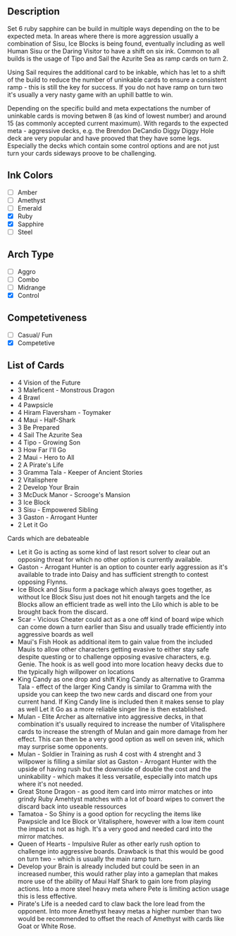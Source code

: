## Description

Set 6 ruby sapphire can be build in multiple ways depending on the to be expected meta. In areas where there is more aggression usually a combination of Sisu, Ice Blocks is being found, eventually including as well Human Sisu or the Daring Visitor to have a shift on six ink. Common to all builds is the usage of Tipo and Sail the Azurite Sea as ramp cards on turn 2.

Using Sail requires the additional card to be inkable, which has let to a shift of the build to reduce the number of uninkable cards to ensure a consistent ramp - this is still the key for success. If you do not have ramp on turn two it's usually a very nasty game with an uphill battle to win.

Depending on the specific build and meta expectations the number of uninkable cards is moving betwen 8 (as kind of lowest number) and around 15 (as commonly accepted current maximum). With regards to the expected meta - aggressive decks, e.g. the Brendon DeCandio Diggy Diggy Hole deck are very popular and have prooved that they have some legs. Especially the decks which contain some control options and are not just turn your cards sideways proove to be challenging.

## Ink Colors

- [ ] Amber
- [ ] Amethyst
- [ ] Emerald
- [x] Ruby
- [x] Sapphire
- [ ] Steel

## Arch Type

- [ ] Aggro
- [ ] Combo
- [ ] Midrange
- [x] Control

## Competetiveness

- [ ] Casual/ Fun
- [x] Competetive

## List of Cards

- 4 Vision of the Future
- 3 Maleficent - Monstrous Dragon
- 4 Brawl
- 4 Pawpsicle
- 4 Hiram Flaversham - Toymaker
- 4 Maui - Half-Shark
- 3 Be Prepared
- 4 Sail The Azurite Sea
- 4 Tipo - Growing Son
- 3 How Far I'll Go
- 2 Maui - Hero to All
- 2 A Pirate's Life
- 3 Gramma Tala - Keeper of Ancient Stories
- 2 Vitalisphere
- 2 Develop Your Brain
- 3 McDuck Manor - Scrooge's Mansion
- 3 Ice Block
- 3 Sisu - Empowered Sibling
- 3 Gaston - Arrogant Hunter
- 2 Let it Go

Cards which are debateable

- Let it Go is acting as some kind of last resort solver to clear out an opposing threat for which no other option is currently available.
- Gaston - Arrogant Hunter is an option to counter early aggression as it's available to trade into Daisy and has sufficient strength to contest opposing Flynns.
- Ice Block and Sisu form a package which always goes together, as without Ice Block Sisu just does not hit enough targets and the Ice Blocks allow an efficient trade as well into the Lilo which is able to be brought back from the discard.
- Scar - Vicious Cheater could act as a one off kind of board wipe which can come down a turn earlier than Sisu and usually trade efficiently into aggressive boards as well
- Maui's Fish Hook as additional item to gain value from the included Mauis to allow other characters getting evasive to either stay safe despite questing or to challenge opposing evasive characters, e.g. Genie. The hook is as well good into more location heavy decks due to the typically high willpower on locations
- King Candy as one drop and shift King Candy as alternative to Gramma Tala - effect of the larger King Candy is similar to Gramma with the upside you can keep the two new cards and discard one from your current hand. If King Candy line is included then it makes sense to play as well Let it Go as a more reliable singer line is then established.
- Mulan - Elite Archer as alternative into aggressive decks, in that combination it's usually required to increase the number of Vitalisphere cards to increase the strength of Mulan and gain more damage from her effect. This can then be a very good option as well on seven ink, which may surprise some opponents.
- Mulan - Soldier in Training as rush 4 cost with 4 strenght and 3 willpower is filling a similar slot as Gaston - Arrogant Hunter with the upside of having rush but the downside of double the cost and the uninkability - which makes it less versatile, especially into match ups where it's not needed.
- Great Stone Dragon - as good item card into mirror matches or into grindy Ruby Amehtyst matches with a lot of board wipes to convert the discard back into useable ressources
- Tamatoa - So Shiny is a good option for recycling the items like Pawpsicle and Ice Block or Vitalisphere, however with a low item count the impact is not as high. It's a very good and needed card into the mirror matches.
- Queen of Hearts - Impulsive Ruler as other early rush option to challenge into aggressive boards. Drawback is that this would be good on turn two - which is usually the main ramp turn.
- Develop your Brain is already included but could be seen in an increased number, this would rather play into a gameplan that makes more use of the ability of Maui Half Shark to gain lore from playing actions. Into a more steel heavy meta where Pete is limiting action usage this is less effective.
- Pirate's Life is a needed card to claw back the lore lead from the opponent. Into more Amethyst heavy metas a higher number than two would be recommended to offset the reach of Amethyst with cards like Goat or White Rose.
